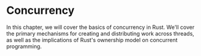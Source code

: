 # Concurrency

In this chapter, we will cover the basics of concurrency in Rust. We'll cover
the primary mechanisms for creating and distributing work across threads, as well
as the implications of Rust's ownership model on concurrent programming.